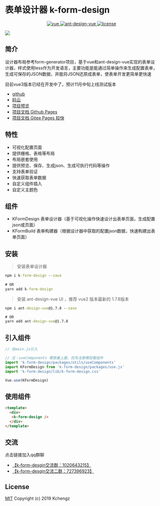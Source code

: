 # 表单设计器 k-form-design

<p align="center">
  <a href="https://github.com/vuejs/vue">
    <img src="https://img.shields.io/badge/vue-2.6.10-brightgreen.svg" alt="vue">
  </a>
  <a href="https://github.com/vueComponent/ant-design-vue">
    <img src="https://img.shields.io/badge/Ant%20Design%20Vue-1.5.1-blue" alt="ant-design-vue">
  </a>
  <a href="https://github.com/Kchengz/k-form-design/blob/master/LICENSE">
    <img src="https://img.shields.io/github/license/mashape/apistatus.svg" alt="license">
  </a>
</p>

![](http://cdn.kcz66.com/demo.gif)

## 简介

设计器布局参考form-generator项目，基于vue和ant-design-vue实现的表单设计器，样式使用less作为开发语言，主要功能是能通过简单操作来生成配置表单，生成可保存的JSON数据，并能将JSON还原成表单，使表单开发更简单更快速

目前vue3版本已经在开发中了，预计11月中旬上线测试版本

- [github](https://github.com/Kchengz/k-form-design)
- [码云](https://gitee.com/kcz66/k-form-design)
- [项目预览](http://cdn.kcz66.com/k-form-design.html)
- [项目文档 Github Pages](https://kchengz.github.io/k-form-design/)
- [项目文档 Gitee Pages 较快](http://kcz66.gitee.io/k-form-design/#/)

## 特性
- 可视化配置页面
- 提供栅格、表格等布局
- 布局嵌套使用
- 提供预览、保存、生成json、生成可执行代码等操作
- 支持表单验证
- 快速获取表单数据
- 自定义组件插入
- 自定义主题色

## 组件
- KFormDesign 表单设计器（基于可视化操作快速设计出表单页面，生成配置json或页面）
- KFormBuild 表单构建器（根据设计器中获取的配置json数据，快速构建出表单页面）



## 安装

> 安装表单设计器

```cmd
npm i k-form-design --save
 
# OR
yarn add k-form-design
```

> 安装 ant-design-vue UI ，推荐 vue2 版本最新的 1.7.8版本

```cmd
npm i ant-design-vue@1.7.8 --save

# OR
yarn add ant-design-vue@1.7.8
```

### 

## 引入组件

``` javascript
// 在main.js引入

// 注：useComponents 需放最上面，优先注册懒加载组件
import 'k-form-design/packages/utils/useComponents'
import KFormDesign from 'k-form-design/packages/use.js'
import 'k-form-design/lib/k-form-design.css'

Vue.use(KFormDesign)
```

## 使用组件
``` html
<template>
  <div>
   <k-form-design />
  </div>
</template>
```

## 交流
点击链接加入qq群聊

- [【k-form-desgin交流群：1020643215】](https://jq.qq.com/?_wv=1027&k=5BeoFAr) 
- [【k-form-desgin交流二群：727396923】](https://jq.qq.com/?_wv=1027&k=uYyqQPlQ)

License
---
[MIT](https://github.com/Kchengz/k-form-design/blob/master/LICENSE)
Copyright (c) 2019 Kchengz


